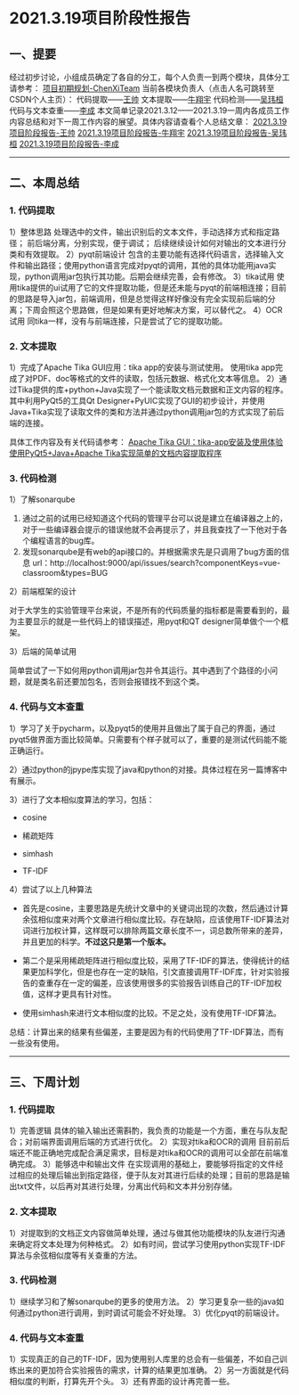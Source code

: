 ﻿# 2021.3.19项目阶段性报告
## 一、提要

经过初步讨论，小组成员确定了各自的分工，每个人负责一到两个模块，具体分工请参考：
[项目初期规划-ChenXiTeam](https://blog.csdn.net/m0_46817064/article/details/114707478?spm=1001.2014.3001.5501)
当前各模块负责人（点击人名可跳转至CSDN个人主页）：
代码提取——[王帅](https://blog.csdn.net/Mr__666)
文本提取——[牛翔宇](https://blog.csdn.net/jas0nxy?spm=1010.2135.3001.5421)
代码检测——[吴玮桓](https://blog.csdn.net/qq_43958699)
代码与文本查重——[李成](https://blog.csdn.net/qq_43533083)
本文简单记录2021.3.12——2021.3.19一周内各成员工作内容总结和对下一周工作内容的展望。具体内容请查看个人总结文章：
[2021.3.19项目阶段报告-王帅](https://blog.csdn.net/Mr__666/article/details/115013939)
[2021.3.19项目阶段报告-牛翔宇](https://blog.csdn.net/jas0nxy/article/details/114998942)
[2021.3.19项目阶段报告-吴玮桓](https://blog.csdn.net/qq_43958699/article/details/115003375?spm=1001.2014.3001.5501)
[2021.3.19项目阶段报告-李成](https://blog.csdn.net/qq_43533083/article/details/115012598?spm=1001.2014.3001.5501)

---

## 二、本周总结
### 1. 代码提取
1）整体思路
处理选中的文件，输出识别后的文本文件，手动选择方式和指定路径；
前后端分离，分别实现，便于调试；
后续继续设计如何对输出的文本进行分类和有效提取。
2）pyqt前端设计
包含的主要功能有选择代码语言，选择输入文件和输出路径；使用python语言完成对pyqt的调用，其他的具体功能用java实现，python调用jar包执行其功能。后期会继续完善，会有修改。
3）tika试用
使用tika提供的ui试用了它的文件提取功能，但是还未能与pyqt的前端相连接；目前的思路是导入jar包，前端调用，但是总觉得这样好像没有完全实现前后端的分离；下周会照这个思路做，但是如果有更好地解决方案，可以替代之。
4）OCR试用
同tika一样，没有与前端连接，只是尝试了它的提取功能。

### 2. 文本提取
1）完成了Apache Tika GUI应用：tika app的安装与测试使用。
使用tika app完成了对PDF、doc等格式的文件的读取，包括元数据、格式化文本等信息。
2）通过Tika提供的库+python+Java实现了一个能读取文档元数据和正文内容的程序。
其中利用PyQt5的工具Qt Designer+PyUIC实现了GUI的初步设计，并使用Java+Tika实现了读取文件的类和方法并通过python调用jar包的方式实现了前后端的连接。

具体工作内容及有关代码请参考：
[Apache Tika GUI：tika-app安装及使用体验](https://blog.csdn.net/jas0nxy/article/details/114850488)
[使用PyQt5+Java+Apache Tika实现简单的文档内容提取程序](https://blog.csdn.net/jas0nxy/article/details/114963228)


### 3. 代码检测
1）了解sonarqube

1. 通过之前的试用已经知道这个代码的管理平台可以说是建立在编译器之上的，对于一些编译器会提示的错误他就不会再提示了，并且我查找了一下他对于各个编程语言的bug库。
2. 发现sonarqube是有web的api接口的。并根据需求先是只调用了bug方面的信息
url：http://localhost:9000/api/issues/search?componentKeys=vue-classroom&types=BUG

2）前端框架的设计

对于大学生的实验管理平台来说，不是所有的代码质量的指标都是需要看到的，最为主要显示的就是一些代码上的错误描述，用pyqt和QT designer简单做个一个框架。

3）后端的简单试用

简单尝试了一下如何用python调用jar包并令其运行。其中遇到了个路径的小问题，就是类名前还要加包名，否则会报错找不到这个类。

### 4. 代码与文本查重

1）学习了关于pycharm，以及pyqt5的使用并且做出了属于自己的界面，通过pyqt5做界面方面比较简单。只需要有个样子就可以了，重要的是测试代码能不能正确运行。

2）通过python的jpype库实现了java和python的对接。具体过程在另一篇博客中有展示。

3）进行了文本相似度算法的学习，包括：

- cosine

- 稀疏矩阵

- simhash

- TF-IDF 

4）尝试了以上几种算法

- 首先是cosine，主要思路是先统计文章中的关键词出现的次数，然后通过计算余弦相似度来对两个文章进行相似度比较。存在缺陷，应该使用TF-IDF算法对词进行加权计算，这样既可以排除两篇文章长度不一，词总数所带来的差异，并且更加的科学。**不过这只是第一个版本。**

- 第二个是采用稀疏矩阵进行相似度比较，采用了TF-IDF的算法，使得统计的结果更加科学化，但是也存在一定的缺陷，引文直接调用TF-IDF库，针对实验报告的查重存在一定的偏差，应该使用很多的实验报告训练自己的TF-IDF加权值，这样才更具有针对性。

- 使用simhash来进行文本相似度的比较。不足之处，没有使用TF-IDF算法。

总结：计算出来的结果有些偏差，主要是因为有的代码使用了TF-IDF算法，而有一些没有使用。


---

## 三、下周计划
### 1. 代码提取
1）完善逻辑
具体的输入输出还需斟酌，我负责的功能是一个方面，重在与队友配合；对前端界面调用后端的方式进行优化。
2）实现对tika和OCR的调用
目前前后端还不能正确地完成配合满足需求，目标是对tika和OCR的调用可以全部在前端准确完成。
3）能够选中和输出文件
在实现调用的基础上，要能够将指定的文件经过相应的处理后输出到指定路径，便于队友对其进行后续的处理；目前的思路是输出txt文件，以后再对其进行处理，分离出代码和文本并分别存储。


### 2. 文本提取
1）对提取到的文档正文内容做简单处理，通过与做其他功能模块的队友进行沟通来确定将文本处理为何种格式。
2）如有时间，尝试学习使用python实现TF-IDF算法与余弦相似度等有关查重的方法。


### 3. 代码检测
1）继续学习和了解sonarqube的更多的使用方法。
2）学习更复杂一些的java如何通过python进行调用，到时调试可能会不好处理。
3）优化pyqt的前端设计。


### 4. 代码与文本查重
1）实现真正的自己的TF-IDF，因为使用别人库里的总会有一些偏差，不如自己训练出来的更加符合实验报告的需求，计算的结果更加准确。
2）另一方面就是代码相似度的判断，打算先开个头。
3）还有界面的设计再完善一些。
